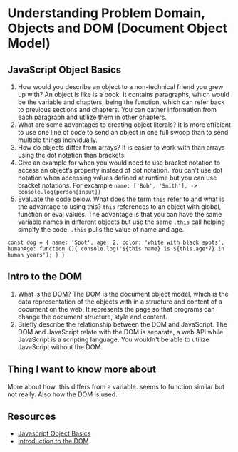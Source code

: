 # Understanding Problem Domain, Objects and DOM (Document Object Model)

## JavaScript Object Basics 

1. How would you describe an object to a non-technical friend you grew up with?
    An object is like is a book. It contains paragraphs, which would be the variable and chapters, being the function, which can refer back to previous sections and chapters. You can gather information from each paragraph and utilize them in other chapters. 
2. What are some advantages to creating object literals?
  It is more efficient to use one line of code to send an object in one full swoop than to send multiple things individually.
3. How do objects differ from arrays?
    It is easier to work with than arrays using the dot notation than brackets.
4. Give an example for when you would need to use bracket notation to access an object’s property instead of dot notation.
    You can't use dot notation when accessing values defined at runtime but you can use bracket notations. For excample `name: ['Bob', 'Smith'], -> console.log(person[input])`
5. Evaluate the code below. What does the term `this` refer to and what is the advantage to using this?
    `this` references to an object with global, function or eval values. The advantage is that you can have the same variable names in different objects but use the same `.this` call helping simplfy the code. `.this` pulls the value of name and age. 
    
`const dog = {
  name: 'Spot',
  age: 2,
  color: 'white with black spots',
  humanAge: function (){
    console.log('${this.name} is ${this.age*7} in human years');
  }
}`

## Intro to the DOM

1. What is the DOM?
  The DOM is the document object model, which is the data representation of the objects with in a structure and content of a document on the web. It represents the page so that programs can change the document structure, style and content. 
2. Briefly describe the relationship between the DOM and JavaScript.
  The DOM and JavaScript relate with the DOM is separate, a web API while JavaScript is a scripting language. You wouldn't be able to utilize JavaScript without the DOM. 
## Thing I want to know more about 

More about how .this differs from a variable. seems to function similar but not really. Also how the DOM is used.

## Resources 
- [Javascript Object Basics](https://developer.mozilla.org/en-US/docs/Learn/JavaScript/Objects/Basics)
- [Introduction to the DOM](https://developer.mozilla.org/en-US/docs/Web/API/Document_Object_Model/Introduction)
